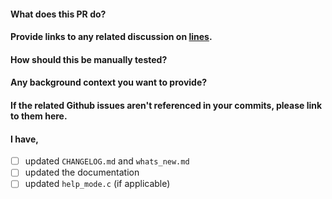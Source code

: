 #### What does this PR do?

#### Provide links to any related discussion on [lines](https://llllllll.co/).

#### How should this be manually tested?

#### Any background context you want to provide?

#### If the related Github issues aren't referenced in your commits, please link to them here.

#### I have,
* [ ] updated `CHANGELOG.md` and `whats_new.md`
* [ ] updated the documentation
* [ ] updated `help_mode.c` (if applicable)
